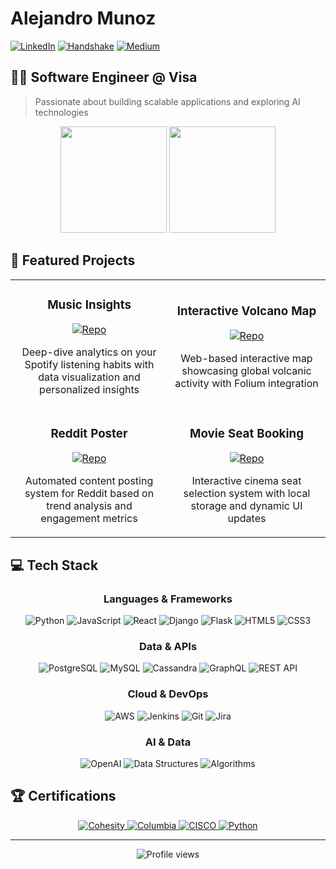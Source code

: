 # Alejandro Munoz

[![LinkedIn](https://img.shields.io/badge/LinkedIn-0077B5?style=for-the-badge&logo=linkedin&logoColor=white)](https://www.linkedin.com/in/bs-cs-alejandro-m/)
[![Handshake](https://img.shields.io/badge/Handshake-FDBA1E?style=for-the-badge&logo=handshake&logoColor=black)](https://app.joinhandshake.com/stu/users/31690724)
[![Medium](https://img.shields.io/badge/Medium-12100E?style=for-the-badge&logo=medium&logoColor=white)](https://medium.com/@yourusername)

## 👨‍💻 Software Engineer @ Visa

> Passionate about building scalable applications and exploring AI technologies

<div align="center">
  <img src="https://github-readme-stats.vercel.app/api?username=alej4ndro-cm&show_icons=true&theme=tokyonight" height="170"/>
  <img src="https://github-readme-stats.vercel.app/api/top-langs?username=alej4ndro-cm&hide=html&layout=compact&theme=tokyonight" height="170"/>
</div>

## 🚀 Featured Projects

<table>
  <tr>
    <td width="50%">
      <h3 align="center">Music Insights</h3>
      <div align="center">
        <a href="https://github.com/alej4ndro-cm/Python-Projects/tree/main/Music-Insights" target="_blank">
          <img src="https://img.shields.io/badge/Code-28B463?style=for-the-badge&logo=github&logoColor=white" alt="Repo"/>
        </a>
        <p>Deep-dive analytics on your Spotify listening habits with data visualization and personalized insights</p>
      </div>
    </td>
    <td width="50%">
      <h3 align="center">Interactive Volcano Map</h3>
      <div align="center">
        <a href="https://github.com/alej4ndro-cm/Python-Projects/tree/main/Interactive_Volcano_Web_Map" target="_blank">
          <img src="https://img.shields.io/badge/Code-28B463?style=for-the-badge&logo=github&logoColor=white" alt="Repo"/>
        </a>
        <p>Web-based interactive map showcasing global volcanic activity with Folium integration</p>
      </div>
    </td>
  </tr>
  <tr>
    <td width="50%">
      <h3 align="center">Reddit Poster</h3>
      <div align="center">
        <a href="https://github.com/alej4ndro-cm/Python-Projects/tree/main/Reddit-Poster" target="_blank">
          <img src="https://img.shields.io/badge/Code-28B463?style=for-the-badge&logo=github&logoColor=white" alt="Repo"/>
        </a>
        <p>Automated content posting system for Reddit based on trend analysis and engagement metrics</p>
      </div>
    </td>
    <td width="50%">
      <h3 align="center">Movie Seat Booking</h3>
      <div align="center">
        <a href="https://github.com/alej4ndro-cm/WebVanillaProjects/tree/main/movie-seat-booking" target="_blank">
          <img src="https://img.shields.io/badge/Code-28B463?style=for-the-badge&logo=github&logoColor=white" alt="Repo"/>
        </a>
        <p>Interactive cinema seat selection system with local storage and dynamic UI updates</p>
      </div>
    </td>
  </tr>
</table>

## 💻 Tech Stack

<div align="center">

### Languages & Frameworks
![Python](https://img.shields.io/badge/Python-3776AB?style=for-the-badge&logo=python&logoColor=white)
![JavaScript](https://img.shields.io/badge/JavaScript-F7DF1E?style=for-the-badge&logo=javascript&logoColor=black)
![React](https://img.shields.io/badge/React-61DAFB?style=for-the-badge&logo=react&logoColor=black)
![Django](https://img.shields.io/badge/Django-092E20?style=for-the-badge&logo=django&logoColor=white)
![Flask](https://img.shields.io/badge/Flask-000000?style=for-the-badge&logo=flask&logoColor=white)
![HTML5](https://img.shields.io/badge/HTML5-E34F26?style=for-the-badge&logo=html5&logoColor=white)
![CSS3](https://img.shields.io/badge/CSS3-1572B6?style=for-the-badge&logo=css3&logoColor=white)

### Data & APIs
![PostgreSQL](https://img.shields.io/badge/PostgreSQL-336791?style=for-the-badge&logo=postgresql&logoColor=white)
![MySQL](https://img.shields.io/badge/MySQL-4479A1?style=for-the-badge&logo=mysql&logoColor=white)
![Cassandra](https://img.shields.io/badge/Cassandra-1287B1?style=for-the-badge&logo=apache-cassandra&logoColor=white)
![GraphQL](https://img.shields.io/badge/GraphQL-E10098?style=for-the-badge&logo=graphql&logoColor=white)
![REST API](https://img.shields.io/badge/REST_API-009688?style=for-the-badge&logo=fastapi&logoColor=white)

### Cloud & DevOps
![AWS](https://img.shields.io/badge/AWS-232F3E?style=for-the-badge&logo=amazon-aws&logoColor=white)
![Jenkins](https://img.shields.io/badge/Jenkins-D24939?style=for-the-badge&logo=jenkins&logoColor=white)
![Git](https://img.shields.io/badge/Git-F05032?style=for-the-badge&logo=git&logoColor=white)
![Jira](https://img.shields.io/badge/Jira-0052CC?style=for-the-badge&logo=jira&logoColor=white)

### AI & Data
![OpenAI](https://img.shields.io/badge/OpenAI-412991?style=for-the-badge&logo=openai&logoColor=white)
![Data Structures](https://img.shields.io/badge/Data_Structures-4CAF50?style=for-the-badge)
![Algorithms](https://img.shields.io/badge/Algorithms-FF9800?style=for-the-badge)

</div>

## 🏆 Certifications

<div align="center">
  <a href="https://www.credly.com/badges/aad677ac-a981-4257-950a-3079ba9819a9/public_url">
    <img src="https://img.shields.io/badge/Cohesity_Platform_Foundations-00B388?style=for-the-badge&logo=acclaim&logoColor=white" alt="Cohesity">
  </a>
  <a href="https://www.credly.com/badges/dee58675-5581-4107-abb4-311f9d73c1a3/public_url">
    <img src="https://img.shields.io/badge/Columbia_Engineering_Software_Development-0072CE?style=for-the-badge&logo=acclaim&logoColor=white" alt="Columbia">
  </a>
  <a href="https://www.credly.com/badges/4721a09c-afcb-40d2-9b99-beb48c165615/public_url">
    <img src="https://img.shields.io/badge/CISCO_Career_Preparation-1BA0D7?style=for-the-badge&logo=cisco&logoColor=white" alt="CISCO">
  </a>
  <a href="https://www.credly.com/badges/0e7e7ab7-17fb-4289-b5e0-51fbb3f218ed/public_url">
    <img src="https://img.shields.io/badge/Python_Wiley_Edge-3776AB?style=for-the-badge&logo=python&logoColor=white" alt="Python">
  </a>
</div>

---

<div align="center">
  <img src="https://komarev.com/ghpvc/?username=alej4ndro-cm&style=for-the-badge" alt="Profile views">
</div>

<!-- maintenance: last-updated: 2025-08-23 03:59:58Z -->
